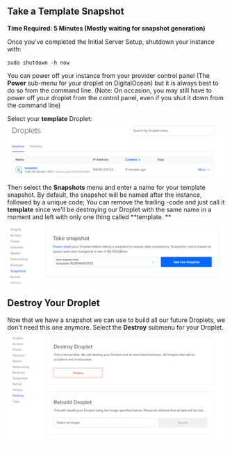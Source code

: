 ## Take a Template Snapshot

**Time Required: 5 Minutes \(Mostly waiting for snapshot generation\)**

Once you've completed the Initial Server Setup, shutdown your instance with:

```
sudo shutdown -h now
```

You can power off your instance from your provider control panel \(The **Power** sub-menu for your droplet on DigitalOcean\) but it is always best to do so from the command line. \(Note: On occasion, you may still have to power off your droplet from the control panel, even if you shut it down from the command line\)

Select your **template** Droplet:![](/assets/snip_20180321103501.png)Then select the **Snapshots** menu and enter a name for your template snapshot. By default, the snapshot will be named after the instance, followed by a unique code; You can remove the trailing -code and just call it **template** since we'll be destroying our Droplet with the same name in a moment and left with only one thing called **template. **![](/assets/snip_20180321103627.png)

## Destroy Your Droplet

Now that we have a snapshot we can use to build all our future Droplets, we don't need this one anymore. Select the **Destroy** submenu for your Droplet.![](/assets/snip_20180321104028.png)

